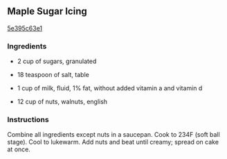 ## Maple Sugar Icing

[5e395c63e1](http://www.food.com/recipe/maple-sugar-icing-187818)

### Ingredients

 - 2 cup of sugars, granulated

 - 18 teaspoon of salt, table

 - 1 cup of milk, fluid, 1% fat, without added vitamin a and vitamin d

 - 12 cup of nuts, walnuts, english

### Instructions

Combine all ingredients except nuts in a saucepan. Cook to 234F (soft ball stage). Cool to lukewarm. Add nuts and beat until creamy; spread on cake at once.